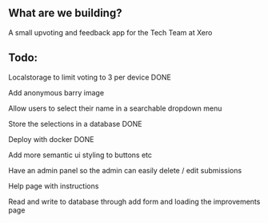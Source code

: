 ## What are we building? 

A small upvoting and feedback app for the Tech Team at Xero

## Todo: 

Localstorage to limit voting to 3 per device DONE

Add anonymous barry image

Allow users to select their name in a searchable dropdown menu

Store the selections in a database DONE

Deploy with docker DONE

Add more semantic ui styling to buttons etc

Have an admin panel so the admin can easily delete / edit submissions

Help page with instructions

Read and write to database through add form and loading the improvements page

